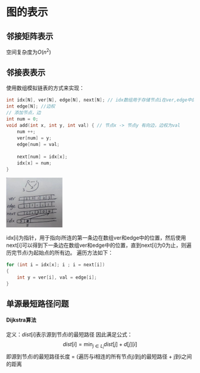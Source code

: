 # 图的表示
## 邻接矩阵表示
空间复杂度为$O(n^2)$
## 邻接表表示
使用数组模拟链表的方式来实现：
```cpp
int idx[N], ver[N], edge[N], next[N]; // idx数组用于存储节点i在ver,edge中的位置，相当于指针, next数组模拟链表指针，用于得到下一个链接节点的位置; idx[0] = 0表示空
int edge[N]; //边权
// 添加节点，边
int num = 0;
void add(int x, int y, int val) { // 节点x -> 节点y 有向边，边权为val
    num ++; 
    ver[num] = y;
    edge[num] = val;

    next[num] = idx[x];
    idx[x] = num;
}
```
<img src="imgs/1.jpg" alt="123" width="30%">

idx[i]为指针，用于指向i所连的第一条边在数组ver和edge中的位置，然后使用next[i]可以得到下一条边在数组ver和edge中的位置，直到next[i]为0为止，则遍历完节点i为起始点的所有边。
遍历方法如下：
```cpp
for (int i = idx[x]; i ; i = next[i])
{
    int y = ver[i], val = edge[i];
}
```
## 单源最短路径问题
#### Dijkstra算法
定义：$dist[i]$表示源到节点i的最短路径
因此满足公式：
$$
    dist[i]=\min_{j\in L_i} dist[j] + d[j][i]
$$
即源到节点i的最短路径长度 = (遍历与i相连的所有节点j)到j的最短路径 + j到i之间的距离
